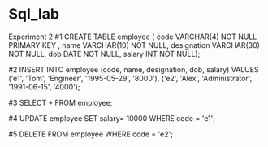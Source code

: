 # Sql_lab
Experiment 2
#1
CREATE TABLE employee (
   code VARCHAR(4) NOT NULL  PRIMARY KEY ,
   name VARCHAR(10) NOT NULL,
   designation VARCHAR(30) NOT NULL,
   dob DATE NOT NULL,
   salary INT NOT NULL);
  
#2
INSERT INTO employee (code, name, designation, dob, salary)
VALUES ('e1', 'Tom', 'Engineer', '1995-05-29', '8000'),
       ('e2', 'Alex', 'Administrator', '1991-06-15', '4000');

#3
SELECT * FROM employee;

#4
UPDATE employee SET salary= 10000 WHERE code = 'e1';

#5
DELETE FROM employee
WHERE code = 'e2';
